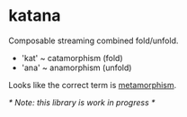 katana
======

Composable streaming combined fold/unfold.

* 'kat' ~ catamorphism (fold)
* 'ana' ~ anamorphism (unfold)

Looks like the correct term is [metamorphism](http://comonad.com/reader/2009/recursion-schemes/).

_* Note: this library is work in progress *_